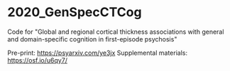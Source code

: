 # 2020_GenSpecCTCog
Code for "Global and regional cortical thickness associations with general and domain-specific cognition in first-episode psychosis"

Pre-print: https://psyarxiv.com/ye3jx
Supplemental materials: https://osf.io/u6qy7/
